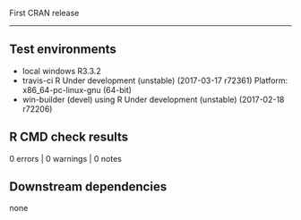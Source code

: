 First CRAN release 

---
 
  
## Test environments
* local windows R3.3.2
* travis-ci R Under development (unstable) (2017-03-17 r72361) Platform: x86_64-pc-linux-gnu (64-bit)
* win-builder (devel) using R Under development (unstable) (2017-02-18 r72206)

## R CMD check results

0 errors | 0 warnings | 0 notes

## Downstream dependencies
none
